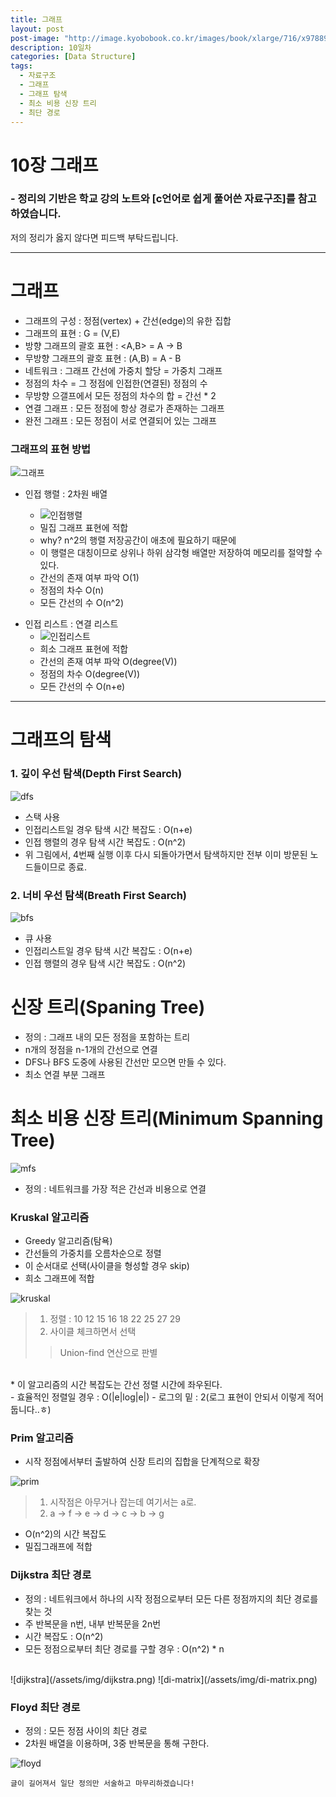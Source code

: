 ```yaml
---
title: 그래프
layout: post
post-image: "http://image.kyobobook.co.kr/images/book/xlarge/716/x9788970509716.jpg"
description: 10일차
categories: [Data Structure]
tags:
  - 자료구조
  - 그래프
  - 그래프 탐색
  - 최소 비용 신장 트리
  - 최단 경로
---
```


# 10장 그래프
### - 정리의 기반은 학교 강의 노트와 [c언어로 쉽게 풀어쓴 자료구조]를 참고하였습니다.

저의 정리가 옳지 않다면 피드백 부탁드립니다.

---

# 그래프
* 그래프의 구성 : 정점(vertex) + 간선(edge)의 유한 집합
* 그래프의 표현 : G = (V,E)
* 방향 그래프의 괄호 표현 : <A,B> = A -> B
* 무방향 그래프의 괄호 표현 : (A,B) = A - B
* 네트워크 : 그래프 간선에 가중치 할당 = 가중치 그래프
* 정점의 차수 = 그 정점에 인접한(연결된) 정점의 수
* 무방향 으갤프에서 모든 정점의 차수의 합 = 간선 * 2
* 연결 그래프 : 모든 정점에 항상 경로가 존재하는 그래프
* 완전 그래프 : 모든 정점이 서로 연결되어 있는 그래프

### 그래프의 표현 방법
![그래프](/assets/img/graph.png)
+ 인접 행렬 : 2차원 배열
  
  - ![인접행렬](/assets/img/인접행렬.png)
  - 밀집 그래프 표현에 적합
  - why? n^2의 행렬 저장공간이 애초에 필요하기 때문에
  - 이 행렬은 대칭이므로 상위나 하위 삼각형 배열만 저장하여 메모리를 절약할 수 있다.  
  - 간선의 존재 여부 파악 O(1)  
  - 정점의 차수 O(n)  
  - 모든 간선의 수 O(n^2)  
  
  
* 인접 리스트 : 연결 리스트
  - ![인접리스트](/assets/img/list.png)
  - 희소 그래프 표현에 적합  
  - 간선의 존재 여부 파악 O(degree(V))  
  - 정점의 차수 O(degree(V))  
  - 모든 간선의 수 O(n+e)


---  
    
# 그래프의 탐색
### 1. 깊이 우선 탐색(Depth First Search)
![dfs](/assets/img/dfs.png)
* 스택 사용
* 인접리스트일 경우 탐색 시간 복잡도 : O(n+e)
* 인접 행렬의 경우 탐색 시간 복잡도 : O(n^2)
* 위 그림에서, 4번째 실행 이후 다시 되돌아가면서 탐색하지만 전부 이미 방문된 노드들이므로 종료.

### 2. 너비 우선 탐색(Breath First Search)
![bfs](/assets/img/bfs.png)
* 큐 사용
* 인접리스트일 경우 탐색 시간 복잡도 : O(n+e)
* 인접 행렬의 경우 탐색 시간 복잡도 : O(n^2)

# 신장 트리(Spaning Tree)
* 정의 : 그래프 내의 모든 정점을 포함하는 트리
* n개의 정점을 n-1개의 간선으로 연결
* DFS나 BFS 도중에 사용된 간선만 모으면 만들 수 있다.
* 최소 연결 부분 그래프

# 최소 비용 신장 트리(Minimum Spanning Tree)
![mfs](/assets/img/mst.png)
* 정의 : 네트워크를 가장 적은 간선과 비용으로 연결

### Kruskal 알고리즘
* Greedy 알고리즘(탐욕)
* 간선들의 가중치를 오름차순으로 정렬
* 이 순서대로 선택(사이클을 형성할 경우 skip)
* 희소 그래프에 적합  
  
![kruskal](/assets/img/kruskal.png)  
> 1. 정렬 : 10 12 15 16 18 22 25 27 29
> 2. 사이클 체크하면서 선택  
>> Union-find 연산으로 판별  
  
  
<br>
* 이 알고리즘의 시간 복잡도는 간선 정렬 시간에 좌우된다.<br>
  - 효율적인 정렬일 경우 : O(|e|log|e|) 
  - 로그의 밑 : 2(로그 표현이 안되서 이렇게 적어둡니다..ㅎ)

### Prim 알고리즘
* 시작 정점에서부터 출발하여 신장 트리의 집합을 단계적으로 확장
  
![prim](/assets/img/prim.png)
> 1. 시작점은 아무거나 잡는데 여기서는 a로.
> 2. a -> f -> e -> d -> c -> b -> g

* O(n^2)의 시간 복잡도
* 밀집그래프에 적합

### Dijkstra 최단 경로
* 정의 : 네트워크에서 하나의 시작 정점으로부터 모든 다른 정점까지의 최단 경로를 찾는 것
* 주 반복문을 n번, 내부 반복문을 2n번
* 시간 복잡도 : O(n^2)
* 모든 정점으로부터 최단 경로를 구할 경우 : O(n^2) * n
<br>
![dijkstra](/assets/img/dijkstra.png)  
![di-matrix](/assets/img/di-matrix.png)  

### Floyd 최단 경로
* 정의 : 모든 정점 사이의 최단 경로
* 2차원 배열을 이용하며, 3중 반복문을 통해 구한다.
  
![floyd](/assets/img/floyd.png)

```
글이 길어져서 일단 정의만 서술하고 마무리하겠습니다!
```

